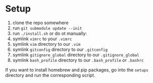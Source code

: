 Setup
=
 1. clone the repo somewhere
 1. run `git submodule update --init`
 1. run `./install.sh` or do ot manually:
   1. symlink `vimrc` to your `.vimrc`
   1. symlink `vim` directory to our `.vim`
   1. symlink `gitconfig` directory to our `.gitconfig`
   1. symlink `gitignore_global` directory to our `.gitignore_global`
   1. symlink `bash_profile` directory to our `.bash_profile` or `.bashrc`

If you want to install homebrew and pip packages, go into the `setups` directory and run the corresponding script.

